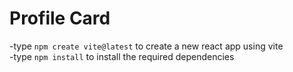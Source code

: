 # Profile Card

-type `npm create vite@latest` to create a new react app using vite
<br>
-type `npm install` to install the required dependencies